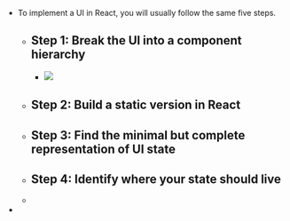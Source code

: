 - To implement a UI in React, you will usually follow the same five steps.
	- ## Step 1: Break the UI into a component hierarchy   [](https://react.dev/learn/thinking-in-react#step-1-break-the-ui-into-a-component-hierarchy)
		- ![](https://react.dev/images/docs/s_thinking-in-react_ui_outline.png)
	- ## Step 2: Build a static version in React
	- ## Step 3: Find the minimal but complete representation of UI state
	- ## Step 4: Identify where your state should live
	-
-